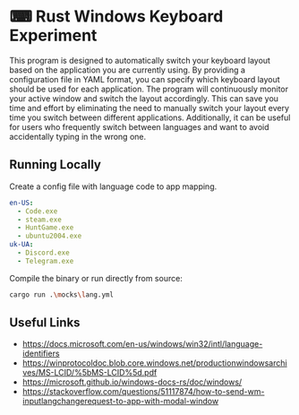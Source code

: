 # ⌨ Rust Windows Keyboard Experiment

This program is designed to automatically switch your keyboard layout based on the application you are currently using. By providing a configuration file in YAML format, you can specify which keyboard layout should be used for each application. The program will continuously monitor your active window and switch the layout accordingly. This can save you time and effort by eliminating the need to manually switch your layout every time you switch between different applications. Additionally, it can be useful for users who frequently switch between languages and want to avoid accidentally typing in the wrong one.

## Running Locally

Create a config file with language code to app mapping.

```yaml
en-US: 
  - Code.exe
  - steam.exe
  - HuntGame.exe
  - ubuntu2004.exe
uk-UA: 
  - Discord.exe
  - Telegram.exe
```

Compile the binary or run directly from source:

```bash
cargo run .\mocks\lang.yml
```

## Useful Links
- https://docs.microsoft.com/en-us/windows/win32/intl/language-identifiers
- https://winprotocoldoc.blob.core.windows.net/productionwindowsarchives/MS-LCID/%5bMS-LCID%5d.pdf
- https://microsoft.github.io/windows-docs-rs/doc/windows/
- https://stackoverflow.com/questions/51117874/how-to-send-wm-inputlangchangerequest-to-app-with-modal-window

